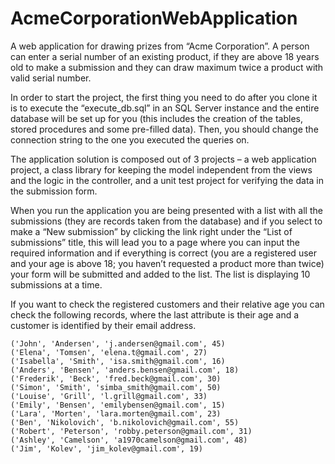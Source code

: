 # AcmeCorporationWebApplication

 

A web application for drawing prizes from “Acme Corporation”. A person can enter a serial number of an existing product, if they are above 18 years old to make a submission and they can draw maximum twice a product with valid serial number.

In order to start the project, the first thing you need to do after you clone it is to execute the “execute_db.sql” in an SQL Server instance and the entire database will be set up for you (this includes the creation of the tables, stored procedures and some pre-filled data). Then, you should change the connection string to the one you executed the queries on.

The application solution is composed out of 3 projects – a web application project, a class library for keeping the model independent from the views and the logic in the controller, and a unit test project for verifying the data in the submission form.

When you run the application you are being presented with a list with all the submissions (they are records taken from the database) and if you select to make a “New submission” by clicking the link right under the “List of submissions” title, this will lead you to a page where you can input the required information and if everything is correct (you are a registered user and your age is above 18; you haven’t requested a product more than twice) your form will be submitted and added to the list. The list is displaying 10 submissions at a time.

If you want to check the registered customers and their relative age you can check the following records, where the last attribute is their age and a customer is identified by their email address.
```
('John', 'Andersen', 'j.andersen@gmail.com', 45)
('Elena', 'Tomsen', 'elena.t@gmail.com', 27)
('Isabella', 'Smith', 'isa.smith@gmail.com', 16)
('Anders', 'Bensen', 'anders.bensen@gmail.com', 18)
('Frederik', 'Beck', 'fred.beck@gmail.com', 30)
('Simon', 'Smith', 'simba_smith@gmail.com', 50)
('Louise', 'Grill', 'l.grill@gmail.com', 33)
('Emily', 'Bensen', 'emilybensen@gmail.com', 15)
('Lara', 'Morten', 'lara.morten@gmail.com', 23)
('Ben', 'Nikolovich', 'b.nikolovich@gmail.com', 55)
('Robert', 'Peterson', 'robby.peterson@gmail.com', 31)
('Ashley', 'Camelson', 'a1970camelson@gmail.com', 48)
('Jim', 'Kolev', 'jim_kolev@gmail.com', 19)
```
